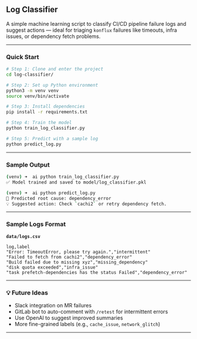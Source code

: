 ## Log Classifier

A simple machine learning script to classify CI/CD pipeline failure logs and suggest actions — ideal for triaging `konflux` failures like timeouts, infra issues, or dependency fetch problems.

---

### Quick Start

```bash
# Step 1: Clone and enter the project
cd log-classifier/

# Step 2: Set up Python environment
python3 -m venv venv
source venv/bin/activate

# Step 3: Install dependencies
pip install -r requirements.txt

# Step 4: Train the model
python train_log_classifier.py

# Step 5: Predict with a sample log
python predict_log.py
```

---

### Sample Output

```bash
(venv) ➜  ai python train_log_classifier.py
✅ Model trained and saved to model/log_classifier.pkl

(venv) ➜  ai python predict_log.py
🧠 Predicted root cause: dependency_error
💡 Suggested action: Check `cachi2` or retry dependency fetch.
```

---

### Sample Logs Format

**`data/logs.csv`**

```csv
log,label
"Error: TimeoutError, please try again.","intermittent"
"Failed to fetch from cachi2","dependency_error"
"Build failed due to missing xyz","missing_dependency"
"disk quota exceeded","infra_issue"
"task prefetch-dependencies has the status Failed","dependency_error"
```

---

### 💡 Future Ideas

* Slack integration on MR failures
* GitLab bot to auto-comment with `/retest` for intermittent errors
* Use OpenAI to suggest improved summaries
* More fine-grained labels (e.g., `cache_issue`, `network_glitch`)

---
